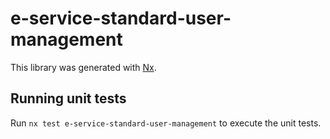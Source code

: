# e-service-standard-user-management

This library was generated with [Nx](https://nx.dev).

## Running unit tests

Run `nx test e-service-standard-user-management` to execute the unit tests.
